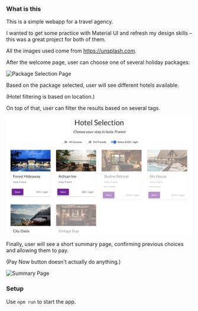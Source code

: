 ### What is this
This is a simple webapp for a travel agency.

I wanted to get some practice with Material UI and refresh my design skills – this was a great project for both of them.

All the images used come from https://unsplash.com.

After the welcome page, user can choose one of several holiday packages:

![Package Selection Page](src/img/screenshoots/Package-selection.png?raw=true "Package Selection Page")

Based on the package selected, user will see different hotels available.

(Hotel filtering is based on location.)

On top of that, user can filter the results based on several tags.

![Hotel Selection Page](src/img/screenshoots/Hotel-selection.png?raw=true "Hotel Selection Page")

Finally, user will see a short summary page, confirming previous choices and allowing them to pay.

(Pay Now button doesn't actually do anything.)

![Summary Page](src/img/screenshoots/Summary-page.png?raw=true "Summary Page")

### Setup
Use `npm run` to start the app.